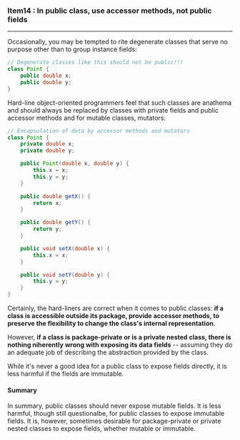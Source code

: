 ### Item14 : In public class, use accessor methods, not public fields

----------

Occasionally, you may be tempted to rite degenerate classes that serve no purpose other than to group instance fields:

```java
// Degenerate classes like this should not be public!!!
class Point {
    public double x;
    public double y;
}
```

Hard-line object-oriented programmers feel that such classes are anathema and should always be replaced by classes with private fields and public accessor methods and for mutable classes, mutators:

```java
// Encapsulation of data by accessor methods and mutators
class Point {
    private double x;
    private double y;

    public Point(double x, double y) {
        this.x = x;
        this.y = y;
    }

    public double getX() {
        return x;
    }

    public double getY() {
        return y;
    }

    public void setX(double x) {
        this.x = x;
    }

    public void setY(double y) {
        this.y = y;
    }
}
```

Certainly, the hard-liners are correct when it comes to public classes: **if a class is accessible outside its package, provide accessor methods, to preserve the flexibility to change the class's internal representation**.

However, **if a class is package-private or is a private nested class, there is nothing niherently wrong with exposing its data fields** -- assuming they do an adequate job of describing the abstraction provided by the class.

While it's never a good idea for a public class to expose fields directly, it is less harmful if the fields are immutable.

#### Summary

In summary, public classes should never expose mutable fields. It is less harmful, though still questionalbe, for public classes to expose immutable fields. It is, however, sometimes desirable for package-private or private nested classes to expose fields, whether mutable or immutable.

